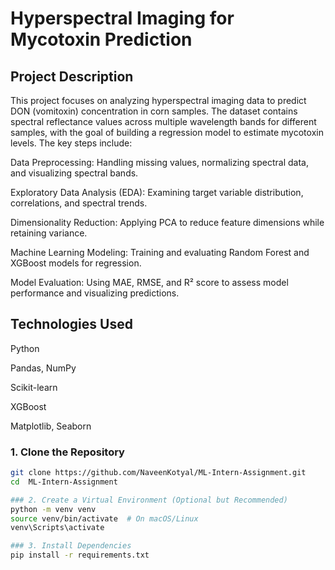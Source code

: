 # Hyperspectral Imaging for Mycotoxin Prediction

## Project Description

This project focuses on analyzing hyperspectral imaging data to predict DON (vomitoxin) concentration in corn samples. The dataset contains spectral reflectance values across multiple wavelength bands for different samples, with the goal of building a regression model to estimate mycotoxin levels. The key steps include:

Data Preprocessing: Handling missing values, normalizing spectral data, and visualizing spectral bands.

Exploratory Data Analysis (EDA): Examining target variable distribution, correlations, and spectral trends.

Dimensionality Reduction: Applying PCA to reduce feature dimensions while retaining variance.

Machine Learning Modeling: Training and evaluating Random Forest and XGBoost models for regression.

Model Evaluation: Using MAE, RMSE, and R² score to assess model performance and visualizing predictions.

## Technologies Used

Python

Pandas, NumPy

Scikit-learn

XGBoost

Matplotlib, Seaborn

### 1. Clone the Repository
```bash
git clone https://github.com/NaveenKotyal/ML-Intern-Assignment.git
cd  ML-Intern-Assignment

### 2. Create a Virtual Environment (Optional but Recommended)
python -m venv venv
source venv/bin/activate  # On macOS/Linux
venv\Scripts\activate 

### 3. Install Dependencies
pip install -r requirements.txt


